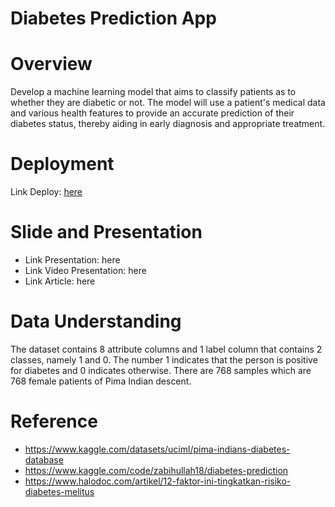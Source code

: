 # Diabetes Prediction App

# Overview
Develop a machine learning model that aims to classify patients as to whether they are diabetic or not. The model will use a patient's medical data and various health features to provide an accurate prediction of their diabetes status, thereby aiding in early diagnosis and appropriate treatment.

# Deployment
Link Deploy: [here](https://diabetes-prediction-jcpwl3vwphcity7b4dmsyk.streamlit.app/)
# Slide and Presentation
 * Link Presentation: here
 * Link Video Presentation: here
 * Link Article: here
 
# Data Understanding
The dataset contains 8 attribute columns and 1 label column that contains 2 classes, namely 1 and 0. The number 1 indicates that the person is positive for diabetes and 0 indicates otherwise. There are 768 samples which are 768 female patients of Pima Indian descent.

# Reference
* https://www.kaggle.com/datasets/uciml/pima-indians-diabetes-database
* https://www.kaggle.com/code/zabihullah18/diabetes-prediction
* https://www.halodoc.com/artikel/12-faktor-ini-tingkatkan-risiko-diabetes-melitus


